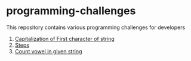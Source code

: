# programming-challenges
This repository contains various programming challenges for developers

1. [Capitalization of First character of string](capitalize_first_character)
1. [Steps](steps)
1. [Count vowel in given string](vowel)
